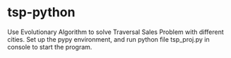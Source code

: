 # tsp-python
Use Evolutionary Algorithm to solve Traversal Sales Problem with different cities.
Set up the pypy environment, and run python file tsp_proj.py in console to start the program.
